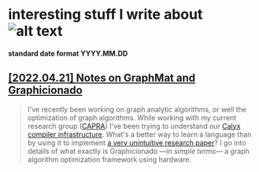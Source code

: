 # interesting stuff I write about ![alt text](https://jpramos.me/Data/icosi.png)
#### standard date format YYYY.MM.DD

## [[2022.04.21] Notes on GraphMat and Graphicionado](http://blog.jpramos.me/2022.04.21)
> I've recently been working on graph analytic algorithms, or well the optimization of graph algorithms. While working with my current research group ([CAPRA](https://capra.cs.cornell.edu)) I've been trying to understand our [Calyx compiler infrastructure](calyxir.org). What's a better way to learn a language than by using it to implement [a very unintuitive research paper](https://mrmgroup.cs.princeton.edu/papers/taejun_micro16.pdf)? I go into details of what exactly is Graphicionado —*in simple terms*—  a graph algorithm optimization framework using hardware.
